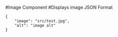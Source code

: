 #Image Component
#Displays image
JSON Format
```
{
    "image": "src/test.jpg",
    "alt": "image alt"
}
```